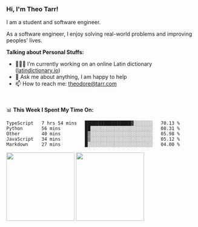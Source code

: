 ### Hi, I'm Theo Tarr!

I am a student and software engineer. 

As a software engineer, I enjoy solving real-world problems and improving peoples' lives.

**Talking about Personal Stuffs:**

- 👨🏻‍💻 I’m currently working on an online Latin dictionary ([latindictionary.io](https://www.latindictionary.io))
- 💬 Ask me about anything, I am happy to help
- 📫 How to reach me: theodore@tarr.com

</br>

📊 **This Week I Spent My Time On:**
<!--START_SECTION:waka-->
```text
TypeScript   7 hrs 54 mins   █████████████████▓░░░░░░░   70.13 % 
Python       56 mins         ██░░░░░░░░░░░░░░░░░░░░░░░   08.31 % 
Other        40 mins         █▒░░░░░░░░░░░░░░░░░░░░░░░   05.98 % 
JavaScript   34 mins         █▒░░░░░░░░░░░░░░░░░░░░░░░   05.12 % 
Markdown     27 mins         █░░░░░░░░░░░░░░░░░░░░░░░░   04.00 % 
```
<!--END_SECTION:waka-->
<p>
  <img height="180em" src="https://github-readme-stats.vercel.app/api?username=theotarr&show_icons=true&hide_border=true&&count_private=true&include_all_commits=true&theme=radical" />
  <img height="180em" src="https://github-readme-stats.vercel.app/api/top-langs/?username=theotarr&exclude_repo=KNN-Image-Classification&show_icons=true&hide_border=true&layout=compact&langs_count=8&theme=radical"/>
</p>
